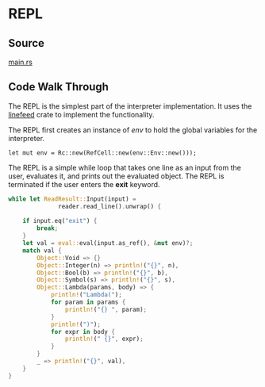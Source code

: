 # REPL

## Source

[main.rs](https://github.com/vishpat/lisp-rs/blob/0.0.1/src/main.rs)

## Code Walk Through

The REPL is the simplest part of the interpreter implementation. It uses the [linefeed](https://crates.io/crates/linefeed) crate to implement the functionality.

The REPL first creates an instance of *env* to hold the global variables for the interpreter.

```
let mut env = Rc::new(RefCell::new(env::Env::new()));
```

The REPL is a simple while loop that takes one line as an input from the user, evaluates it, and prints out the evaluated object. The REPL is terminated if the user enters the **exit** keyword. 

```Rust
while let ReadResult::Input(input) = 
  			  reader.read_line().unwrap() {
    
    if input.eq("exit") {
        break;
    }
    let val = eval::eval(input.as_ref(), &mut env)?;
    match val {
        Object::Void => {}
        Object::Integer(n) => println!("{}", n),
        Object::Bool(b) => println!("{}", b),
        Object::Symbol(s) => println!("{}", s),
        Object::Lambda(params, body) => {
            println!("Lambda(");
            for param in params {
                println!("{} ", param);
            }
            println!(")");
            for expr in body {
                println!(" {}", expr);
            }
        }
        _ => println!("{}", val),
    }
}
